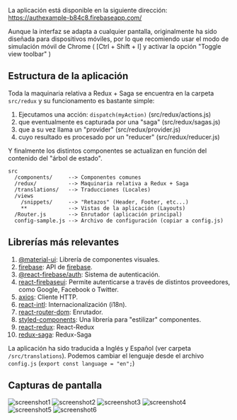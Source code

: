La aplicación está disponible en la siguiente dirección:  
https://authexample-b84c8.firebaseapp.com/

Aunque la interfaz se adapta a cualquier pantalla, originalmente ha sido diseñada para dispositivos móviles, por lo que recomiendo usar el modo de simulación móvil de Chrome ( [Ctrl + Shift + I] y activar la opción "Toggle view toolbar" )

## Estructura de la aplicación

Toda la maquinaria relativa a Redux + Saga se encuentra en la carpeta `src/redux` y su funcionamento es bastante simple:

  1. Ejecutamos una acción: `dispatch(myAction)` (src/redux/actions.js)
  2. que eventualmente es capturada por una "saga" (src/redux/sagas.js)
  3. que a su vez llama un "provider" (src/redux/provider.js)
  4. cuyo resultado es procesado por un "reducer" (src/redux/reducer.js)
  
Y finalmente los distintos componentes se actualizan en función del contenido del "árbol de estado".

```text
src
  /components/     --> Componentes comunes
  /redux/          --> Maquinaria relativa a Redux + Saga
  /translations/   --> Traducciones (Locales)
  /views
    /snippets/     --> "Retazos" (Header, Footer, etc...)
    **             --> Vistas de la aplicación (Layouts)
  /Router.js       --> Enrutador (aplicación principal)
  config-sample.js --> Archivo de configuración (copiar a config.js)
```

## Librerías más relevantes

  1. [@material-ui](https://material-ui.com/getting-started/installation/): Librería de componentes visuales.
  2. [firebase](https://react-firebase-js.com/docs/react-firebase-auth/api): API de [firebase](https://firebase.google.com/).
  3. [@react-firebase/auth](https://react-firebase-js.com/docs/react-firebase-auth/getting-started): Sistema de autenticación.
  4. [react-firebaseui](https://github.com/firebase/firebaseui-web-react): Permite autenticarse a través de distintos proveedores, como Google, Facebook o Twitter.
  5. [axios](https://github.com/axios/axios): Cliente HTTP.
  6. [react-intl](https://github.com/yahoo/react-intl): Internacionalización (i18n).
  7. [react-router-dom](https://reacttraining.com/react-router/web/guides/quick-start): Enrutador.
  8. [styled-components](https://www.styled-components.com/): Una librería para "estilizar" componentes.
  9. [react-redux](https://github.com/reduxjs/react-redux): React-Redux
  10. [redux-saga](https://github.com/redux-saga/redux-saga): Redux-Saga
  
La aplicación ha sido traducida a Inglés y Español (ver carpeta `/src/translations`). Podemos cambiar el lenguaje desde el archivo `config.js` (`export const language = "en";`)

## Capturas de pantalla

![screenshot1](https://user-images.githubusercontent.com/5312427/54597821-8cf47b00-4a37-11e9-95ab-c3776abc1500.png)
![screenshot2](https://user-images.githubusercontent.com/5312427/54597822-8cf47b00-4a37-11e9-9041-886ff696443a.png)
![screenshot3](https://user-images.githubusercontent.com/5312427/54597824-8cf47b00-4a37-11e9-8c66-f0f5a9f5dc6b.png)
![screenshot4](https://user-images.githubusercontent.com/5312427/54597825-8d8d1180-4a37-11e9-9c16-4e79254f655d.png)
![screenshot5](https://user-images.githubusercontent.com/5312427/54597826-8d8d1180-4a37-11e9-9ba7-fca66f2ffa12.png)
![screenshot6](https://user-images.githubusercontent.com/5312427/54597827-8e25a800-4a37-11e9-9eec-6ac032066efa.png)
